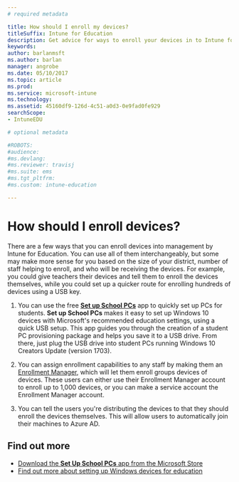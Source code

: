 ```yaml
---
# required metadata

title: How should I enroll my devices?
titleSuffix: Intune for Education
description: Get advice for ways to enroll your devices in to Intune for Education.
keywords:
author: barlanmsft
ms.author: barlan
manager: angrobe
ms.date: 05/10/2017
ms.topic: article
ms.prod:
ms.service: microsoft-intune
ms.technology:
ms.assetid: 45160df9-126d-4c51-a0d3-0e9fad0fe929
searchScope:
- IntuneEDU

# optional metadata

#ROBOTS:
#audience:
#ms.devlang:
#ms.reviewer: travisj
#ms.suite: ems
#ms.tgt_pltfrm:
#ms.custom: intune-education

---
```


# How should I enroll devices?

There are a few ways that you can enroll devices into management by Intune for Education. You can use all of them interchangeably, but some may make more sense for you based on the size of your district, number of staff helping to enroll, and who will be receiving the devices. For example, you could give teachers their devices and tell them to enroll the devices themselves, while you could set up a quicker route for enrolling hundreds of devices using a USB key.

1. You can use the free [__Set up School PCs__](https://docs.microsoft.com/education/windows/use-set-up-school-pcs-app) app to quickly set up PCs for students. __Set up School PCs__ makes it easy to set up Windows 10 devices with Microsoft's recommended education settings, using a quick USB setup. This app guides you through the creation of a student PC provisioning package and helps you save it to a USB drive. From there, just plug the USB drive into student PCs running Windows 10 Creators Update (version 1703).

2. You can assign enrollment capabilities to any staff by making them an [Enrollment Manager](what-are-enrollment-managers.md), which will let them enroll groups devices of devices. These users can either use their Enrollment Manager account to enroll up to 1,000 devices, or you can make a service account the Enrollment Manager account.

3. You can tell the users you're distributing the devices to that they should enroll the devices themselves. This will allow users to automatically join their machines to Azure AD.

## Find out more

- [Download the **Set Up School PCs** app from the Microsoft Store](https://www.microsoft.com/store/p/set-up-school-pcs/9nblggh4ls40)
- [Find out more about setting up Windows devices for education](https://docs.microsoft.com/education/windows/set-up-windows-10)
